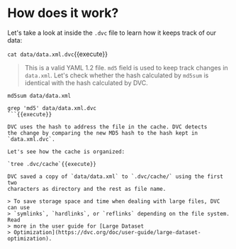 # How does it work?

Let's take a look at inside the `.dvc` file to learn how it keeps track of our
data: 

`cat data/data.xml.dvc`{{execute}}

> This is a valid YAML 1.2 file. `md5` field is used to keep track changes in
> `data.xml`. Let's check whether the hash calculated by `md5sum` is identical
> with the hash calculated by DVC.

```
md5sum data/data.xml 

grep 'md5' data/data.xml.dvc 
```{{execute}}

DVC uses the hash to address the file in the cache. DVC detects
the change by comparing the new MD5 hash to the hash kept in
`data.xml.dvc`.

Let's see how the cache is organized:

`tree .dvc/cache`{{execute}}

DVC saved a copy of `data/data.xml` to `.dvc/cache/` using the first two
characters as directory and the rest as file name. 

> To save storage space and time when dealing with large files, DVC can use
> `symlinks`, `hardlinks`, or `reflinks` depending on the file system. Read
> more in the user guide for [Large Dataset
> Optimization](https://dvc.org/doc/user-guide/large-dataset-optimization).

